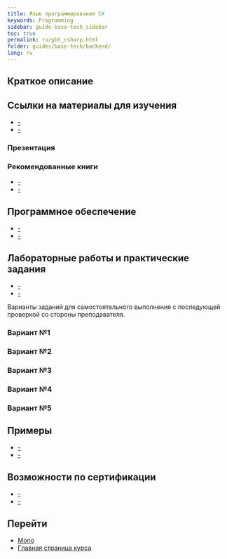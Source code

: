 ```yaml
---
title: Язык программирования С#
keywords: Programming
sidebar: guide-base-tech_sidebar
toc: true
permalink: ru/gbt_csharp.html
folder: guides/base-tech/backend/
lang: ru
---
```


## Краткое описание

##  Ссылки на материалы для изучения

* [-]()
* [-]()

### Презентация

### Рекомендованные книги

* [-]()
* [-]()

## Программное обеспечение

* [-]()
* [-]()

## Лабораторные работы и практические задания

* [-]()
* [-]()

Варианты заданий для самостоятельного выполнения с последующей проверкой со стороны преподавателя.

### Вариант №1

### Вариант №2

### Вариант №3

### Вариант №4

### Вариант №5

## Примеры

* [-]()
* [-]()

## Возможности по сертификации

* [-]()
* [-]()

## Перейти

* [Mono](gbt_mono.html)
* [Главная страница курса](gbt_landing-page.html)